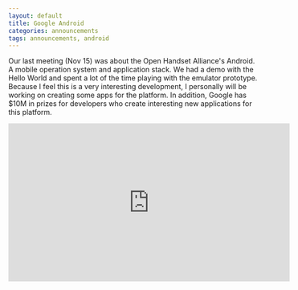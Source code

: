 ```yaml
---
layout: default
title: Google Android
categories: announcements
tags: announcements, android
---
```

Our last meeting (Nov 15) was about the Open Handset Alliance's Android. A
mobile operation system and application stack. We had a demo with the Hello
World and spent a lot of the time playing with the emulator prototype. Because
I feel this is a very interesting development, I personally will be working on
creating some apps for the platform. In addition, Google has $10M in prizes for
developers who create interesting new applications for this platform.

<iframe width="560" height="315" src="https://www.youtube.com/embed/6rYozIZOgDk" frameborder="0" allowfullscreen></iframe>
